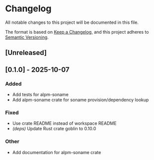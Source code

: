 # Changelog

All notable changes to this project will be documented in this file.

The format is based on [Keep a Changelog](https://keepachangelog.com/en/1.0.0/),
and this project adheres to [Semantic Versioning](https://semver.org/spec/v2.0.0.html).

## [Unreleased]

## [0.1.0] - 2025-10-07

### Added

- Add tests for alpm-soname
- Add alpm-soname crate for soname provision/dependency lookup

### Fixed

- Use crate README instead of workspace README
- *(deps)* Update Rust crate goblin to 0.10.0

### Other

- Add documentation for alpm-soname crate
